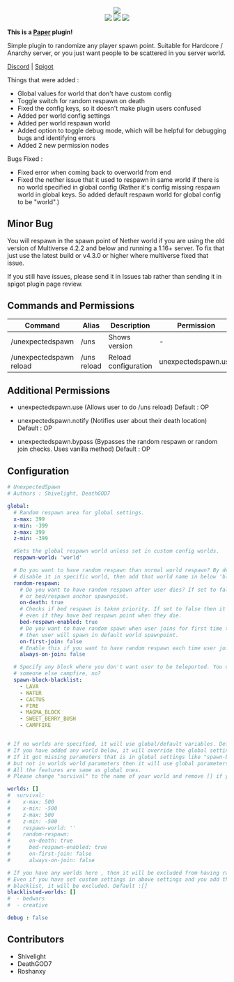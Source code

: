 <p align="center">
<img src="https://raw.githubusercontent.com/Shivelight/unexpectedspawn-paper/master/assets/artwork.png">
<br>
<img src="https://img.shields.io/badge/Crafted%20in-Java-red?style=flat&logo=java">
<a href="https://discord.gg/7wqnERhG9f"><img src="https://img.shields.io/static/v1?label=Discord&message=Join&style=flat&logo=discord&color=7289da"></a>
<img src="https://img.shields.io/github/v/release/Shivelight/unexpectedspawn-paper?color=green">
</p>

**This is a [Paper](https://github.com/PaperMC/Paper) plugin!**

Simple plugin to randomize any player spawn point. Suitable for Hardcore / Anarchy server, or you just want people to be scattered in you server world.

[Discord](https://discord.gg/7wqnERhG9f) | [Spigot](https://www.spigotmc.org/resources/unexpectedspawn-randomize-player-spawn.32601/)

Things that were added : 
- Global values for world that don't have custom config
- Toggle switch for random respawn on death
- Fixed the config keys, so it doesn't make plugin users confused
- Added per world config settings
- Added per world respawn world
- Added option to toggle debug mode, which will be helpful for debugging bugs and identifying errors
- Added 2 new permission nodes

Bugs Fixed :
- Fixed error when coming back to overworld from end
- Fixed the nether issue that it used to respawn in same world if there is no world specified in global config
  (Rather it's config missing respawn world in global keys. So added default respawn world for global config to be "world".)


## Minor Bug
You will respawn in the spawn point of Nether world if you are using the old version of Multiverse 4.2.2 and below and running a 1.16+ server.
To fix that just use the latest build or v4.3.0 or higher where multiverse fixed that issue.

If you still have issues, please send it in Issues tab rather than sending it in spigot plugin page review.


## Commands and Permissions

| Command                 | Alias         | Description          | Permission          |
| ----------------------- | ------------- | -------------------- | ------------------- |
| /unexpectedspawn        |  /uns         | Shows version         | -                   |
| /unexpectedspawn reload |  /uns reload  | Reload configuration | unexpectedspawn.use |

## Additional Permissions

- unexpectedspawn.use
(Allows user to do /uns reload)
Default : OP

- unexpectedspawn.notify
(Notifies user about their death location)
Default : OP

- unexpectedspawn.bypass
(Bypasses the random respawn or random join checks. Uses vanilla method)
Default : OP


## Configuration

```yaml
# UnexpectedSpawn
# Authors : Shivelight, DeathGOD7

global:
  # Random respawn area for global settings.
  x-max: 399
  x-min: -399
  z-max: 399
  z-min: -399

  #Sets the global respawn world unless set in custom config worlds.
  respawn-world: 'world'

  # Do you want to have random respawn than normal world respawn? By default it is enabled in all worlds. If you want to
  # disable it in specific world, then add that world name in below 'blacklisted-worlds'.
  random-respawn:
    # Do you want to have random respawn after user dies? If set to false then user will respawn in world spawnpoint.
    # or bed/respawn anchor spawnpoint.
    on-death: true
    # Checks if bed respawn is taken priority. If set to false then it will force user to random respawn
    # even if they have bed respawn point when they die.
    bed-respawn-enabled: true
    # Do you want to have random spawn when user joins for first time to prevent grief in spawn chunks? If set to false
    # then user will spawn in default world spawnpoint.
    on-first-join: false
    # Enable this if you want to have random respawn each time user joins the server. It's best for Anarchy type server.
    always-on-join: false

  # Specify any block where you don't want user to be teleported. You don't them to drown in lava/water or land on
  # someone else campfire, no?
  spawn-block-blacklist:
    - LAVA
    - WATER
    - CACTUS
    - FIRE
    - MAGMA_BLOCK
    - SWEET_BERRY_BUSH
    - CAMPFIRE


# If no worlds are specified, it will use global/default variables. Default Config (worlds: [])
# If you have added any world below, it will override the global settings.
# If it got missing parameters that is in global settings like "spawn-block-blacklist"
# but not in worlds world parameters then it will use global parameters.
# All the features are same as global ones.
# Please change "survival" to the name of your world and remove [] if you want to add worlds.

worlds: []
#  survival:
#    x-max: 500
#    x-min: -500
#    z-max: 500
#    z-min: -500
#    respawn-world: ''
#    random-respawn:
#      on-death: true
#      bed-respawn-enabled: true
#      on-first-join: false
#      always-on-join: false

# If you have any worlds here , then it will be excluded from having random spawn
# Even if you have set custom settings in above settings and you add that world to
# blacklist, it will be excluded. Default :[]
blacklisted-worlds: []
#  - bedwars
#  - creative

debug : false
```

## Contributors
- Shivelight
- DeathGOD7
- Roshanxy